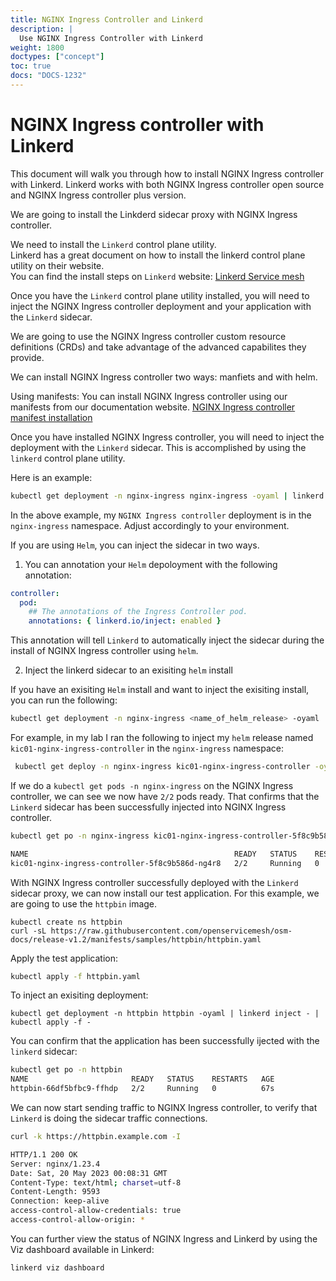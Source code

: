 ```yaml
---
title: NGINX Ingress Controller and Linkerd
description: |
  Use NGINX Ingress Controller with Linkerd
weight: 1800
doctypes: ["concept"]
toc: true
docs: "DOCS-1232"
---
```


# NGINX Ingress controller with Linkerd

This document will walk you through how to install NGINX Ingress controller with Linkerd. Linkerd works with both NGINX Ingress controller open source and NGINX Ingress controller plus version.

We are going to install the Linkderd sidecar proxy with NGINX Ingress controller.

We need to install the `Linkerd` control plane utility.    
Linkerd has a great document on how to install the linkerd control plane utility on their website.   
You can find the install steps on `Linkerd` website: [Linkerd Service mesh](https://linkerd.io/2.13/getting-started/)

Once you have the `Linkerd` control plane utility installed, you will need to inject the NGINX Ingress controller deployment and your application with the `Linkerd` sidecar.

We are going to use the NGINX Ingress controller custom resource definitions (CRDs) and take advantage of the advanced capabilites they provide.

We can install NGINX Ingress controller two ways: manfiets and with helm.

Using manifests:
You can install NGINX Ingress controller using our manifests from our documentation website. 
[NGINX Ingress controller manifest installation](https://docs.nginx.com/nginx-ingress-controller/installation/installation-with-manifests/)


Once you have installed NGINX Ingress controller, you will need to inject the deployment with the `Linkerd` sidecar.
This is accomplished by using the `linkerd` control plane utility.    

Here is an example:

```bash
kubectl get deployment -n nginx-ingress nginx-ingress -oyaml | linkerd inject - | kubectl apply -f
```

In the above example, my `NGINX Ingress controller` deployment is in the `nginx-ingress` namespace. Adjust accordingly to your environment.    


If you are using `Helm`, you can inject the sidecar in two ways.

1. You can annotation your `Helm` depoloyment with the following annotation:

```yaml
controller:
  pod:
    ## The annotations of the Ingress Controller pod.
    annotations: { linkerd.io/inject: enabled }
```

This annotation will tell `Linkerd` to automatically inject the sidecar during the install of NGINX Ingress controller using `helm`.


2. Inject the linkerd sidecar to an exisiting `helm` install

If you have an exisiting `Helm` install and want to inject the exisiting install, you can run the following:

```bash
kubectl get deployment -n nginx-ingress <name_of_helm_release> -oyaml | linkerd inject - | kubectl apply -f 
```

For example, in my lab I ran the following to inject my `helm` release named `kic01-nginx-ingress-controller` in the `nginx-ingress` namespace:

```bash
 kubectl get deploy -n nginx-ingress kic01-nginx-ingress-controller -oyaml | linkerd inject - | kubectl apply -f -
 ```

If we do a `kubectl get pods -n nginx-ingress` on the NGINX Ingress controller, we can see we now have `2/2` pods ready. That confirms that the `Linkerd` sidecar has been successfully injected into NGINX Ingress controller.

```bash
kubectl get po -n nginx-ingress kic01-nginx-ingress-controller-5f8c9b586d-ng4r8

NAME                                              READY   STATUS    RESTARTS   AGE
kic01-nginx-ingress-controller-5f8c9b586d-ng4r8   2/2     Running   0          30m
```

With NGINX Ingress controller successfully deployed with the `Linkerd` sidecar proxy, we can now install our test application.
For this example, we are going to use the `httpbin` image.

```
kubectl create ns httpbin
curl -sL https://raw.githubusercontent.com/openservicemesh/osm-docs/release-v1.2/manifests/samples/httpbin/httpbin.yaml
```

Apply the test application:

```bash
kubectl apply -f httpbin.yaml
```

To inject an exisiting deployment:
```
kubectl get deployment -n httpbin httpbin -oyaml | linkerd inject - | kubectl apply -f -
```

You can confirm that the application has been successfully ijected with the `linkerd` sidecar:

```bash
kubectl get po -n httpbin
NAME                       READY   STATUS    RESTARTS   AGE
httpbin-66df5bfbc9-ffhdp   2/2     Running   0          67s
```


We can now start sending traffic to NGINX Ingress controller, to verify that `Linkerd` is doing the sidecar traffic connections.

```bash
curl -k https://httpbin.example.com -I

HTTP/1.1 200 OK
Server: nginx/1.23.4
Date: Sat, 20 May 2023 00:08:31 GMT
Content-Type: text/html; charset=utf-8
Content-Length: 9593
Connection: keep-alive
access-control-allow-credentials: true
access-control-allow-origin: *
```

You can further view the status of NGINX Ingress and Linkerd by using the Viz dashboard available in Linkerd:

```bash
linkerd viz dashboard
```
